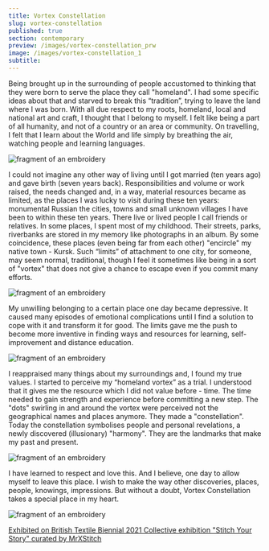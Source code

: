 ```yaml
---
title: Vortex Constellation
slug: vortex-constellation
published: true
section: contemporary
preview: /images/vortex-constellation_prw
image: /images/vortex-constellation_1
subtitle:
---
```


Being brought up in the surrounding of people accustomed to thinking that they were born to serve the place they call "homeland". I had some specific ideas about that and starved to break this “tradition”, trying to leave the land where I was born. With all due respect to my roots, homeland, local and national art and craft, I thought that I belong to myself. I felt like being a part of all humanity, and not of a country or an area or community. On travelling, I felt that I learn about the World and life simply by breathing the air, watching people and learning languages.

![fragment of an embroidery](/images/vortex-constellation_2)

I could not imagine any other way of living until I got married (ten years ago) and gave birth (seven years back). Responsibilities and volume or work raised, the needs changed and, in a way, material resources became as limited, as the places I was lucky to visit during these ten years: monumental Russian the cities, towns and small unknown villages I have been to within these ten years. There live or lived people I call friends or relatives. In some places, I spent most of my childhood. Their streets, parks, riverbanks are stored in my memory like photographs in an album. By some coincidence, these places (even being far from each other) "encircle" my native town - Kursk. Such “limits” of attachment to one city, for someone, may seem normal, traditional, though I feel it sometimes like being in a sort of "vortex" that does not give a chance to escape even if you commit many efforts.

![fragment of an embroidery](/images/vortex-constellation_3)

My unwilling belonging to a certain place one day became depressive. It caused many episodes of emotional complications until I find a solution to cope with it and transform it for good. The limits gave me the push to become more inventive in finding ways and resources for learning, self-improvement and distance education.

![fragment of an embroidery](/images/vortex-constellation_4)

I reappraised many things about my surroundings and, I found my true values. I started to perceive my “homeland vortex” as a trial. I understood that it gives me the resource which I did not value before - time. The time needed to gain strength and experience before committing a new step. The "dots" swirling in and around the vortex were perceived not the geographical names and places anymore. They made a "constellation". Today the constellation symbolises people and personal revelations, a newly discovered (illusionary) "harmony". They are the landmarks that make my past and present.

![fragment of an embroidery](/images/vortex-constellation_5)

I have learned to respect and love this. And I believe, one day to allow myself to leave this place. I wish to make the way other discoveries, places, people, knowings, impressions. But without a doubt, Vortex Constellation takes a special place in my heart.

![fragment of an embroidery](/images/vortex-constellation_6)

<a href="https://www.mrxstitch.com/stitch-your-story-russia/masha-reprintseva/" target="_blank" rel="noopener noreferrer">Exhibited on British Textile Biennial 2021 Collective exhibition "Stitch Your Story" curated by MrXStitch</a>
